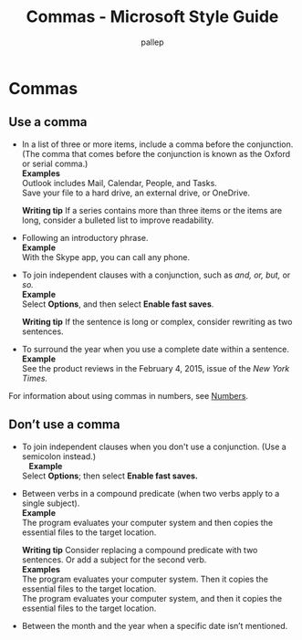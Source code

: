 ﻿---
title: Commas - Microsoft Style Guide
author: pallep
ms.author: pallep
ms.date: 01/19/2018
ms.topic: article
ms.prod: non-product-specific
---

# Commas

## Use a comma

  - In
    a list of three or more items, include a comma before the conjunction.
    (The comma that comes before the conjunction is known as the Oxford or
    serial comma.)<br />
    **Examples**  
    Outlook includes Mail, Calendar, People, and Tasks.  
    Save your file to a hard drive, an external drive, or OneDrive.

    **Writing tip** If a series contains more than three items or the items are long, consider a bulleted list to improve readability.

  - Following an introductory phrase. <br />
    **Example** <br />With the Skype app, you can call any phone.

  - To join independent clauses with a conjunction, such as *and, or, but,* or *so.*<br />
    **Example** <br />Select **Options**, and then select **Enable fast saves**.

    **Writing tip** If the sentence is long or complex, consider rewriting as two sentences.

  - To surround the year when you use a complete date within a sentence.<br />
    **Example** <br />See the product reviews in the February 4, 2015, issue of the *New York Times.*

For information about using commas in numbers, see [Numbers](/style-guide/numbers).

## Don’t use a comma

  - To join independent clauses when you don't use a conjunction. (Use a semicolon instead.)<br />
    **Example** <br />Select **Options**; then select **Enable fast saves.**

  - Between verbs in a compound predicate (when two verbs apply to a single subject).<br />
    **Example** <br />The program evaluates your computer system and then copies the essential files to the target location. 

    **Writing tip** Consider replacing a compound predicate with two sentences. Or add a subject for the second verb.<br />
    **Examples**  
    The program evaluates your computer system. Then it copies the essential files to the target location.  
    The program evaluates your computer system, and then it copies the essential files to the target location. 

  - Between the month and the year when a specific date isn’t mentioned.
